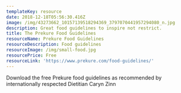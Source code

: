 ```yaml
---
templateKey: resource
date: 2018-12-18T05:56:30.416Z
image: /img/43273662_10157139518294369_3797070441957294080_n.jpg
description: Great food guidelines to inspire not restrict.
title: The Prekure Food Guidelines
resourceName: Prekure Food Guidelines
resourceDescription: Food guidelines
resourceImage: /img/small-food.jpg
resourcePrice: Free
resourceLink: 'https://www.prekure.com/food-guidelines/'
---
```

Download the free Prekure food guidelines as recommended by internationally respected Dietitian Caryn Zinn
